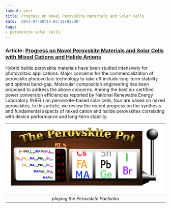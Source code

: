 ```yaml
---
layout: post
title: Progress on Novel Perovskite Materials and Solar Cells
date: '2017-07-08T14:03:41+02:00'
tags:
- perovskite solar cells
---
```

 


### Article: [Progress on Novel Perovskite Materials and Solar Cells with Mixed Cations and Halide Anions](http://pubs.acs.org/doi/abs/10.1021/acsami.7b06001)

Hybrid halide perovskite materials have been studied intensively for photovoltaic applications. Major concerns for the commercialization of perovskite photovoltaic technology to take off include long-term stability and optimal band-gap. Molecular composition engineering has been proposed to address the above concerns. Among the best six certified power conversion efficiencies reported by National Renewable Energy Laboratory (NREL) on perovskite-based solar cells, four are based on mixed perovskites. In this article, we review the recent progress on the synthesis and fundamental aspects of mixed cation and halide perovskites correlating with device performance and long-term stability.




|![](/imgs/osrti5RcRm1rsb0g7o1_1280.png)    |
|:--:|
|*playing the Perovskite Pachinko*|
